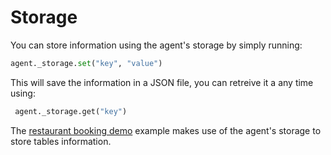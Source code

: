 
# Storage

You can store information using the agent's storage by simply running:

```python
agent._storage.set("key", "value")
```

This will save the information in a JSON file, you can retreive it a any time using:

```python
 agent._storage.get("key")
```


The [restaurant booking demo](booking-demo.md) example makes use of the agent's storage to store tables information.